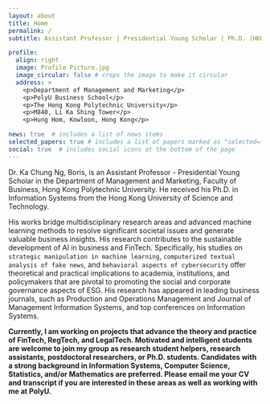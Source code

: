 ```yaml
---
layout: about
title: Home
permalink: /
subtitle: Assistant Professor | Presidential Young Scholar | Ph.D. (HKUST)

profile:
  align: right
  image: Profile Picture.jpg
  image_circular: false # crops the image to make it circular
  address: >
    <p>Department of Management and Marketing</p>
    <p>PolyU Business School</p>
    <p>The Hong Kong Polytechnic University</p>
    <p>M840, Li Ka Shing Tower</p>
    <p>Hung Hom, Kowloon, Hong Kong</p>

news: true  # includes a list of news items
selected_papers: true # includes a list of papers marked as "selected={true}"
social: true  # includes social icons at the bottom of the page
---
```


Dr. Ka Chung Ng, Boris, is an Assistant Professor - Presidential Young Scholar in the Department of Management and Marketing, Faculty of Business, Hong Kong Polytechnic University. He received his Ph.D. in Information Systems from the Hong Kong University of Science and Technology.

His works bridge multidisciplinary research areas and advanced machine learning methods to resolve significant societal issues and generate valuable business insights. His research contributes to the sustainable development of AI in business and FinTech. Specifically, his studies on `strategic manipulation in machine learning`, `computerized textual analysis of fake news`, and `behavioral aspects of cybersecurity` offer theoretical and practical implications to academia, institutions, and policymakers that are pivotal to promoting the social and corporate governance aspects of ESG. His research has appeared in leading business journals, such as Production and Operations Management and Journal of Management Information Systems, and top conferences on Information Systems.

<strong>Currently, I am working on projects that advance the theory and practice of FinTech, RegTech, and LegalTech. Motivated and intelligent students are welcome to join my group as research student helpers, research assistants, postdoctoral researchers, or Ph.D. students. Candidates with a strong background in Information Systems, Computer Science, Statistics, and/or Mathematics are preferred. Please email me your CV and transcript if you are interested in these areas as well as working with me at PolyU.</strong>
